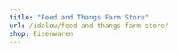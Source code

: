 ```yaml
---
title: "Feed and Thangs Farm Store"
url: /idalou/feed-and-thangs-farm-store/
shop: Eisenwaren
---
```

